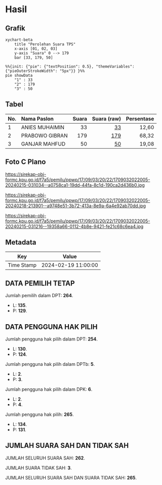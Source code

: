 # Hasil

## Grafik

```mermaid
xychart-beta
    title "Perolehan Suara TPS"
    x-axis [01, 02, 03]
    y-axis "Suara" 0 --> 179
    bar [33, 179, 50]
```

```mermaid
%%{init: {"pie": {"textPosition": 0.5}, "themeVariables": {"pieOuterStrokeWidth": "5px"}} }%%
pie showData
    "1" : 33
    "2" : 179
    "3" : 50
```

## Tabel

| No. | Nama Paslon    | Suara | Suara (raw) | Persentase |
|:--- |:-------------- | -----:| -----------:| ----------:|
| 1   | ANIES MUHAIMIN | 33    | [33][p-1]   | 12,60      |
| 2   | PRABOWO GIBRAN | 179   | [179][p-2]  | 68,32      |
| 3   | GANJAR MAHFUD  | 50    | [50][p-3]   | 19,08      |


[p-1]: https://github.com/gigit-pemilu/pemilu-2024-17-bengkulu/blob/main/pilpres/hitung-suara/sub/17-bengkulu/sub/09-bengkulu-tengah/sub/03-pondok-kelapa/sub/2022-sri-kuncoro/sub/005-tps/sub/paslon-1.txt
[p-2]: https://github.com/gigit-pemilu/pemilu-2024-17-bengkulu/blob/main/pilpres/hitung-suara/sub/17-bengkulu/sub/09-bengkulu-tengah/sub/03-pondok-kelapa/sub/2022-sri-kuncoro/sub/005-tps/sub/paslon-2.txt
[p-3]: https://github.com/gigit-pemilu/pemilu-2024-17-bengkulu/blob/main/pilpres/hitung-suara/sub/17-bengkulu/sub/09-bengkulu-tengah/sub/03-pondok-kelapa/sub/2022-sri-kuncoro/sub/005-tps/sub/paslon-3.txt

## Foto C Plano

https://sirekap-obj-formc.kpu.go.id/f7a5/pemilu/ppwp/17/09/03/20/22/1709032022005-20240215-031034--a0758ca1-19dd-44fa-8c1d-190ca2d436b0.jpg

https://sirekap-obj-formc.kpu.go.id/f7a5/pemilu/ppwp/17/09/03/20/22/1709032022005-20240218-213901--a9748e51-3b72-413a-8e9a-6a4e92ab70dd.jpg

https://sirekap-obj-formc.kpu.go.id/f7a5/pemilu/ppwp/17/09/03/20/22/1709032022005-20240215-031216--19358a66-0112-4b8e-9421-fe21c68c6ea4.jpg


## Metadata

| Key        | Value               |
| ---------- | ------------------- |
| Time Stamp | 2024-02-19 11:00:00 |


## DATA PEMILIH TETAP

Jumlah pemilih dalam DPT: **264**.
 * L: **135**.
 * P: **129**.

## DATA PENGGUNA HAK PILIH

Jumlah pengguna hak pilih dalam DPT: **254**.
 * L: **130**.
 * P: **124**.

Jumlah pengguna hak pilih dalam DPTb: **5**.
 * L: **2**.
 * P: **3**.

Jumlah pengguna hak pilih dalam DPK: **6**.
 * L: **2**.
 * P: **4**.

Jumlah pengguna hak pilih: **265**.
 * L: **134**.
 * P: **131**.

## JUMLAH SUARA SAH DAN TIDAK SAH

JUMLAH SELURUH SUARA SAH: **262**.

JUMLAH SUARA TIDAK SAH: **3**.

JUMLAH SELURUH SUARA SAH DAN SUARA TIDAK SAH: **265**.


